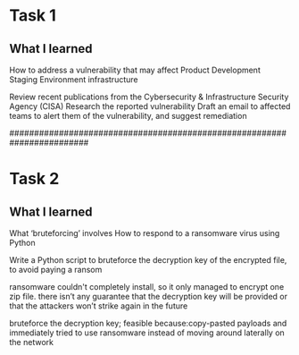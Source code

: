 # Task 1
## What I learned
How to address a vulnerability that may affect Product Development Staging Environment infrastructure

Review recent publications from the Cybersecurity & Infrastructure Security Agency (CISA)
Research the reported vulnerability
Draft an email to affected teams to alert them of the vulnerability, and suggest remediation

########################################################################

# Task 2
## What I learned
What ‘bruteforcing’ involves
How to respond to a ransomware virus using Python

Write a Python script to bruteforce the decryption key of the encrypted file, to avoid paying a ransom

ransomware couldn't completely install, so it only managed to encrypt one zip file. 
there isn’t any guarantee that the decryption key will be provided or that the attackers won’t strike again in the future

bruteforce the decryption key; feasible because:copy-pasted payloads and immediately tried to use ransomware instead of moving around laterally on the network
